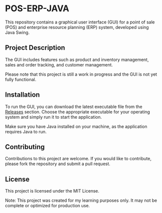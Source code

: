 # POS-ERP-JAVA

This repository contains a graphical user interface (GUI) for a point of sale (POS) and enterprise resource planning (ERP) system, developed using Java Swing.

## Project Description

The GUI includes features such as product and inventory management, sales and order tracking, and customer management.

Please note that this project is still a work in progress and the GUI is not yet fully functional.

## Installation

To run the GUI, you can download the latest executable file from the [Releases](https://github.com/AnmolDh/POS-ERP-JAVA/releases) section. Choose the appropriate executable for your operating system and simply run it to start the application.

Make sure you have Java installed on your machine, as the application requires Java to run.

## Contributing

Contributions to this project are welcome. If you would like to contribute, please fork the repository and submit a pull request.

## License

This project is licensed under the MIT License.

Note: This project was created for my learning purposes only. It may not be complete or optimized for production use.

